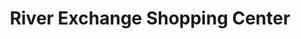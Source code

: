 ---
title: "River Exchange Shopping Center"
url: /lawrenceville/river-exchange-shopping-center/
shop: Einkaufszentrum
---